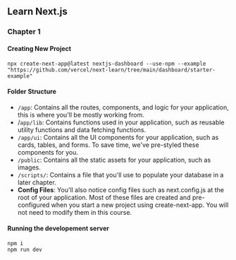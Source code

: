 ## Learn Next.js

### Chapter 1

#### Creating New Project

```
npx create-next-app@latest nextjs-dashboard --use-npm --example "https://github.com/vercel/next-learn/tree/main/dashboard/starter-example"
```

#### Folder Structure

- `/app`: Contains all the routes, components, and logic for your application, this is where you'll be mostly working from.
- /`app/lib`: Contains functions used in your application, such as reusable utility functions and data fetching functions.
- `/app/ui`: Contains all the UI components for your application, such as cards, tables, and forms. To save time, we've pre-styled these components for you.
- `/public`: Contains all the static assets for your application, such as images.
- `/scripts/`: Contains a file that you'll use to populate your database in a later chapter.
- **Config Files**: You'll also notice config files such as next.config.js at the root of your application. Most of these files are created and pre-configured when you start a new project using create-next-app. You will not need to modify them in this course.

#### Running the developement server

```
npm i
npm run dev
```
